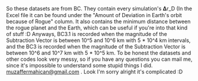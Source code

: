 So these datasets are from BC. They contain every simulation's 𝚫r_D (In the Excel file it can be found under the
"Amount of Deviation in Earth's orbit because of Rogue" column. It also contains the minimum distance between the 
rogue planet and the Earth, which can be useful if you're into that kind of stuff :D Anyways, BC3.1 is recorded
when the magnitude of the Subtraction Vector is between 10^5 and 10^6 km with 5 * 10^4 km intervals, and the BC3
is recorded when the magnitude of the Subtraction Vector is between 10^6 and 10^7 km with 5 * 10^5 km. To be honest
the datasets and other codes look very messy, so if you have any questions you can mail me, since it's impossible to 
understand some stupid things I did. muzaffermahican@gmail.com . Look I'm sorry alright it's complicated :D
